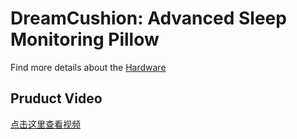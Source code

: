 # DreamCushion: Advanced Sleep Monitoring Pillow



Find more details about the [Hardware](Hardware/)

## Pruduct Video

[点击这里查看视频](https://youtu.be/QCLcC9aCMRs)
